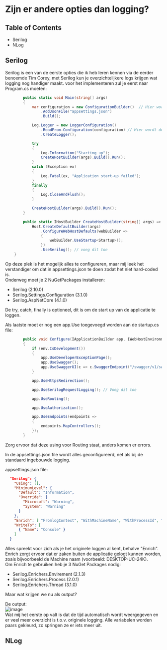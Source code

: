 # Zijn er andere opties dan logging?

## Table of Contents
- Serilog  
- NLog  

## Serilog  
Serilog is een van de eerste opties die ik heb leren kennen via de eerder benoemde Tim Corey, met Serilog kun je overzichtelijkere logs krijgen wat logging nog handiger maakt. voor het implementeren zul je eerst naar Program.cs moeten:  
```csharp
        public static void Main(string[] args)
        {
            var configuration = new ConfigurationBuilder()  // Hier wordt de appsettings.json aangeroepen
                .AddJsonFile("appsettings.json")
                .Build();

            Log.Logger = new LoggerConfiguration()
                .ReadFrom.Configuration(configuration) // Hier wordt de appsettings.json Serilog configuratie geïmplementeerd
                .CreateLogger();

            try
            {
                Log.Information("Starting up");
                CreateHostBuilder(args).Build().Run();
            }
            catch (Exception ex)
            {
                Log.Fatal(ex, "Application start-up failed");
            }
            finally
            {
                Log.CloseAndFlush();
            }

            CreateHostBuilder(args).Build().Run();
        }

        public static IHostBuilder CreateHostBuilder(string[] args) =>
            Host.CreateDefaultBuilder(args)
                .ConfigureWebHostDefaults(webBuilder =>
                {
                    webBuilder.UseStartup<Startup>();
                })
                .UseSerilog(); // voeg dit toe
    }
```  
Op deze plek is het mogelijk alles te configureren, maar mij leek het verstandiger om dat in appsettings.json te doen zodat het niet hard-coded is.  
Onderweg moet je 2 NuGetPackages installeren:
- Serilog (2.10.0)
- Serilog.Settings.Configuration (3.1.0)  
- Serilog.AspNetCore (4.1.0)  

De try, catch, finally is optioneel, dit is om de start up van de applicatie te loggen.  

Als laatste moet er nog een app.Use toegevoegd worden aan de startup.cs file:  
```csharp
        public void Configure(IApplicationBuilder app, IWebHostEnvironment env)
        {
            if (env.IsDevelopment())
            {
                app.UseDeveloperExceptionPage();
                app.UseSwagger();
                app.UseSwaggerUI(c => c.SwaggerEndpoint("/swagger/v1/swagger.json", "LoggingDemoAPI v1"));
            }

            app.UseHttpsRedirection();

            app.UseSerilogRequestLogging(); // Voeg dit toe

            app.UseRouting();

            app.UseAuthorization();

            app.UseEndpoints(endpoints =>
            {
                endpoints.MapControllers();
            });
        }
```  
Zorg ervoor dat deze using voor Routing staat, anders komen er errors.  

In de appsettings.json file wordt alles geconfigureerd, net als bij de standaard ingebouwde logging.

appsettings.json file:  
```json
  "Serilog": {
    "Using": [],
    "MinimumLevel": {
      "Default": "Information",
      "Override": {
        "Microsoft": "Warning",
        "System": "Warning"
      }
    },
    "Enrich": [ "FromlogContext", "WithMachineName", "WithProcessId", "WithThreadId" ],
    "WriteTo": [
      { "Name": "Console" }
    ]
  }
```  
Alles spreekt voor zich als je het originele loggen al kent, behalve "Enrich". Enrich zorgt ervoor dat er zaken buiten de applicatie gelogt kunnen worden, zoals bijvoorbeeld de Machine naam (voorbeeld: DESKTOP-UC-24K).   
Om Enrich te gebruiken heb je 3 NuGet Packages nodig:  
- Serilog.Enrichers.Envirement (2.1.3)
- Serilog.Enrichers.Process (2.0.1)
- Serilog.Enrichers.Thread (3.1.0)  

Maar wat krijgen we nu als output?

De output:  
![image](https://user-images.githubusercontent.com/58031089/120633308-49488900-c46a-11eb-955e-8d471c40e3c0.png)  
Wat mij het eerste op valt is dat de tijd automatisch wordt weergegeven en er veel meer overzicht is t.o.v. originele logging. Alle variabelen worden paars gekleurd, zo springen ze er iets meer uit.  

## NLog
